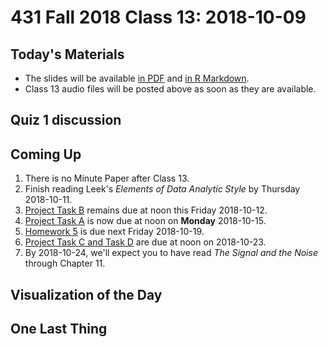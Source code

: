 # 431 Fall 2018 Class 13: 2018-10-09

## Today's Materials

- The slides will be available [in PDF](https://github.com/THOMASELOVE/431-2018/blob/master/slides/class13/431_class-13-slides_2018.pdf) and [in R Markdown](https://raw.githubusercontent.com/THOMASELOVE/431-2018/master/slides/class13/431_class-13-slides_2018.Rmd).
- Class 13 audio files will be posted above as soon as they are available.

## Quiz 1 discussion

## Coming Up

1. There is no Minute Paper after Class 13.
2. Finish reading Leek's *Elements of Data Analytic Style* by Thursday 2018-10-11.
3. [Project Task B](https://thomaselove.github.io/431-2018-project/) remains due at noon this Friday 2018-10-12.
4. [Project Task A](https://thomaselove.github.io/431-2018-project/) is now due at noon on **Monday** 2018-10-15.
5. [Homework 5](https://github.com/THOMASELOVE/431-2018/tree/master/homework/Homework5) is due next Friday 2018-10-19.
6. [Project Task C and Task D](https://thomaselove.github.io/431-2018-project/) are due at noon on 2018-10-23.
7. By 2018-10-24, we'll expect you to have read *The Signal and the Noise* through Chapter 11.

## Visualization of the Day


## One Last Thing



